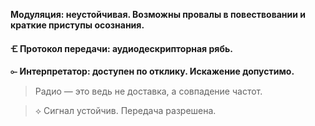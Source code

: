 **Модуляция: неустойчивая. Возможны провалы в повествовании и краткие приступы осознания.** 

**🝗 Протокол передачи: аудиодескрипторная рябь.**

**⟜ Интерпретатор: доступен по отклику. Искажение допустимо.**

> Радио — это ведь не доставка, 
а совпадение частот.  

> 
> 
> ⟡
> Сигнал устойчив.
> Передача разрешена.
